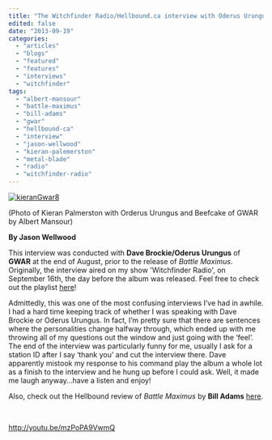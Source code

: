 ```yaml
---
title: "The Witchfinder Radio/Hellbound.ca interview with Oderus Urungus"
edited: false
date: "2013-09-19"
categories:
  - "articles"
  - "blogs"
  - "featured"
  - "features"
  - "interviews"
  - "witchfinder"
tags:
  - "albert-mansour"
  - "battle-maximus"
  - "bill-adams"
  - "gwar"
  - "hellbound-ca"
  - "interview"
  - "jason-wellwood"
  - "kieran-palemerston"
  - "metal-blade"
  - "radio"
  - "witchfinder-radio"
---
```


[![kieranGwar8](http://www.hellbound.ca/wp-content/uploads/2009/10/kieranGwar8-1024x682.jpg)](http://www.hellbound.ca/wp-content/uploads/2009/10/kieranGwar8.JPG)

(Photo of Kieran Palmerston with Orderus Urungus and Beefcake of GWAR by Albert Mansour)

**By Jason Wellwood**

This interview was conducted with **Dave Brockie/Oderus Urungus** of **GWAR** at the end of August, prior to the release of _Battle Maximus_. Originally, the interview aired on my show 'Witchfinder Radio', on September 16th, the day before the album was released. Feel free to check out the playlist [here](http://www.facebook.com/notes/witchfinder-radio/witchfinder-radio-playlist-for-september-16th-2013/661810760495855)!

Admittedly, this was one of the most confusing interviews I’ve had in awhile. I had a hard time keeping track of whether I was speaking with Dave Brockie or Oderus Urungus. In fact, I’m pretty sure that there are sentences where the personalities change halfway through, which ended up with me throwing all of my questions out the window and just going with the ‘feel’. The end of the interview was particularly funny for me, usually I ask for a station ID after I say ‘thank you’ and cut the interview there. Dave apparently mistook my response to his command play the album a whole lot as a finish to the interview and he hung up before I could ask. Well, it made me laugh anyway…have a listen and enjoy!

Also, check out the Hellbound review of _Battle Maximus_ by **Bill Adams** [here](http://www.hellbound.ca/2013/09/gwar-battle-maximus/).

 

http://youtu.be/mzPoPA9VwmQ
